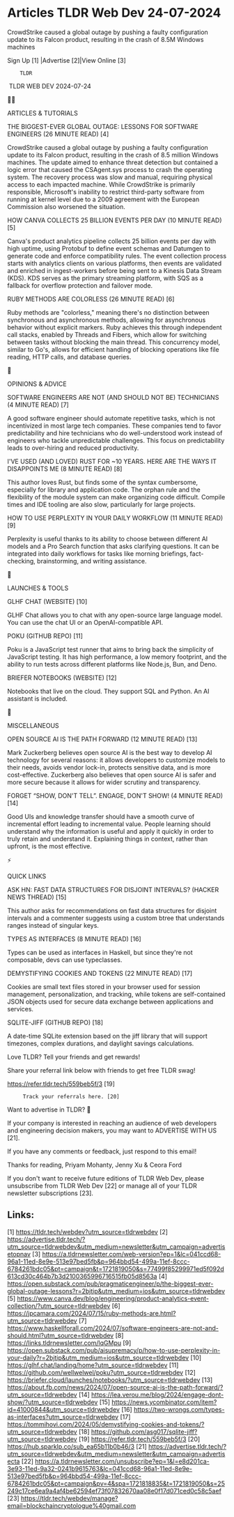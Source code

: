 # Articles TLDR Web Dev 24-07-2024

CrowdStrike caused a global outage by pushing a faulty configuration
update to its Falcon product, resulting in the crash of 8.5M Windows
machines  

 Sign Up [1] |Advertise [2]|View Online [3] 

		TLDR 

 TLDR WEB DEV 2024-07-24

🧑‍💻 

ARTICLES & TUTORIALS

 THE BIGGEST-EVER GLOBAL OUTAGE: LESSONS FOR SOFTWARE ENGINEERS (26
MINUTE READ) [4] 

 CrowdStrike caused a global outage by pushing a faulty configuration
update to its Falcon product, resulting in the crash of 8.5 million
Windows machines. The update aimed to enhance threat detection but
contained a logic error that caused the CSAgent.sys process to crash
the operating system. The recovery process was slow and manual,
requiring physical access to each impacted machine. While CrowdStrike
is primarily responsible, Microsoft's inability to restrict
third-party software from running at kernel level due to a 2009
agreement with the European Commission also worsened the situation. 

 HOW CANVA COLLECTS 25 BILLION EVENTS PER DAY (10 MINUTE READ) [5] 

 Canva's product analytics pipeline collects 25 billion events per day
with high uptime, using Protobuf to define event schemas and Datumgen
to generate code and enforce compatibility rules. The event collection
process starts with analytics clients on various platforms, then
events are validated and enriched in ingest-workers before being sent
to a Kinesis Data Stream (KDS). KDS serves as the primary streaming
platform, with SQS as a fallback for overflow protection and failover
mode. 

 RUBY METHODS ARE COLORLESS (26 MINUTE READ) [6] 

 Ruby methods are "colorless," meaning there's no distinction between
synchronous and asynchronous methods, allowing for asynchronous
behavior without explicit markers. Ruby achieves this through
independent call stacks, enabled by Threads and Fibers, which allow
for switching between tasks without blocking the main thread. This
concurrency model, similar to Go's, allows for efficient handling of
blocking operations like file reading, HTTP calls, and database
queries. 

🧠 

OPINIONS & ADVICE

 SOFTWARE ENGINEERS ARE NOT (AND SHOULD NOT BE) TECHNICIANS (4 MINUTE
READ) [7] 

 A good software engineer should automate repetitive tasks, which is
not incentivized in most large tech companies. These companies tend to
favor predictability and hire technicians who do well-understood work
instead of engineers who tackle unpredictable challenges. This focus
on predictability leads to over-hiring and reduced productivity. 

 I'VE USED (AND LOVED) RUST FOR ~10 YEARS. HERE ARE THE WAYS IT
DISAPPOINTS ME (8 MINUTE READ) [8] 

 This author loves Rust, but finds some of the syntax cumbersome,
especially for library and application code. The orphan rule and the
flexibility of the module system can make organizing code difficult.
Compile times and IDE tooling are also slow, particularly for large
projects. 

 HOW TO USE PERPLEXITY IN YOUR DAILY WORKFLOW (11 MINUTE READ) [9] 

 Perplexity is useful thanks to its ability to choose between
different AI models and a Pro Search function that asks clarifying
questions. It can be integrated into daily workflows for tasks like
morning briefings, fact-checking, brainstorming, and writing
assistance. 

🚀 

LAUNCHES & TOOLS

 GLHF CHAT (WEBSITE) [10] 

 GLHF Chat allows you to chat with any open-source large language
model. You can use the chat UI or an OpenAI-compatible API. 

 POKU (GITHUB REPO) [11] 

 Poku is a JavaScript test runner that aims to bring back the
simplicity of JavaScript testing. It has high performance, a low
memory footprint, and the ability to run tests across different
platforms like Node.js, Bun, and Deno. 

 BRIEFER NOTEBOOKS (WEBSITE) [12] 

 Notebooks that live on the cloud. They support SQL and Python. An AI
assistant is included. 

🎁 

MISCELLANEOUS

 OPEN SOURCE AI IS THE PATH FORWARD (12 MINUTE READ) [13] 

 Mark Zuckerberg believes open source AI is the best way to develop AI
technology for several reasons: it allows developers to customize
models to their needs, avoids vendor lock-in, protects sensitive data,
and is more cost-effective. Zuckerberg also believes that open source
AI is safer and more secure because it allows for wider scrutiny and
transparency. 

 FORGET “SHOW, DON'T TELL”. ENGAGE, DON'T SHOW! (4 MINUTE READ)
[14] 

 Good UIs and knowledge transfer should have a smooth curve of
incremental effort leading to incremental value. People learning
should understand why the information is useful and apply it quickly
in order to truly retain and understand it. Explaining things in
context, rather than upfront, is the most effective. 

⚡ 

QUICK LINKS

 ASK HN: FAST DATA STRUCTURES FOR DISJOINT INTERVALS? (HACKER NEWS
THREAD) [15] 

 This author asks for recommendations on fast data structures for
disjoint intervals and a commenter suggests using a custom btree that
understands ranges instead of singular keys. 

 TYPES AS INTERFACES (8 MINUTE READ) [16] 

 Types can be used as interfaces in Haskell, but since they're not
composable, devs can use typeclasses. 

 DEMYSTIFYING COOKIES AND TOKENS (22 MINUTE READ) [17] 

 Cookies are small text files stored in your browser used for session
management, personalization, and tracking, while tokens are
self-contained JSON objects used for secure data exchange between
applications and services. 

 SQLITE-JIFF (GITHUB REPO) [18] 

 A date-time SQLite extension based on the jiff library that will
support timezones, complex durations, and daylight savings
calculations. 

Love TLDR? Tell your friends and get rewards!

 Share your referral link below with friends to get free TLDR swag! 

 https://refer.tldr.tech/559beb5f/3 [19] 

		 Track your referrals here. [20] 

Want to advertise in TLDR? 📰

 If your company is interested in reaching an audience of web
developers and engineering decision makers, you may want to ADVERTISE
WITH US [21]. 

 If you have any comments or feedback, just respond to this email! 

Thanks for reading, 
Priyam Mohanty, Jenny Xu & Ceora Ford 

If you don't want to receive future editions of TLDR Web Dev, please
unsubscribe from TLDR Web Dev [22] or manage all of your TLDR
newsletter subscriptions [23]. 

 

Links:
------
[1] https://tldr.tech/webdev?utm_source=tldrwebdev
[2] https://advertise.tldr.tech/?utm_source=tldrwebdev&utm_medium=newsletter&utm_campaign=advertisetopnav
[3] https://a.tldrnewsletter.com/web-version?ep=1&lc=041ccd68-96a1-11ed-8e9e-513e97bed5fb&p=964bbd54-499a-11ef-8ccc-6784261bdc05&pt=campaign&t=1721819050&s=77499f85299971ed5f092d613cd30c464b7b3d2100365996716515fb05d8563a
[4] https://open.substack.com/pub/pragmaticengineer/p/the-biggest-ever-global-outage-lessons?r=2bjtip&utm_medium=ios&utm_source=tldrwebdev
[5] https://www.canva.dev/blog/engineering/product-analytics-event-collection/?utm_source=tldrwebdev
[6] https://jpcamara.com/2024/07/15/ruby-methods-are.html?utm_source=tldrwebdev
[7] https://www.haskellforall.com/2024/07/software-engineers-are-not-and-should.html?utm_source=tldrwebdev
[8] https://links.tldrnewsletter.com/lqGMpu
[9] https://open.substack.com/pub/aisupremacy/p/how-to-use-perplexity-in-your-daily?r=2bjtip&utm_medium=ios&utm_source=tldrwebdev
[10] https://glhf.chat/landing/home?utm_source=tldrwebdev
[11] https://github.com/wellwelwel/poku?utm_source=tldrwebdev
[12] https://briefer.cloud/launches/notebooks/?utm_source=tldrwebdev
[13] https://about.fb.com/news/2024/07/open-source-ai-is-the-path-forward/?utm_source=tldrwebdev
[14] https://lea.verou.me/blog/2024/engage-dont-show/?utm_source=tldrwebdev
[15] https://news.ycombinator.com/item?id=41000844&utm_source=tldrwebdev
[16] https://two-wrongs.com/types-as-interfaces?utm_source=tldrwebdev
[17] https://tommihovi.com/2024/05/demystifying-cookies-and-tokens/?utm_source=tldrwebdev
[18] https://github.com/asg017/sqlite-jiff?utm_source=tldrwebdev
[19] https://refer.tldr.tech/559beb5f/3
[20] https://hub.sparklp.co/sub_ea65b11b0b46/3
[21] https://advertise.tldr.tech/?utm_source=tldrwebdev&utm_medium=newsletter&utm_campaign=advertisecta
[22] https://a.tldrnewsletter.com/unsubscribe?ep=1&l=e8d201ca-3e93-11ed-9a32-0241b9615763&lc=041ccd68-96a1-11ed-8e9e-513e97bed5fb&p=964bbd54-499a-11ef-8ccc-6784261bdc05&pt=campaign&pv=4&spa=1721818835&t=1721819050&s=25249c17ce6ea9a4af4be62594ef73f07832670aa08e0f17d071ced0c58c5aef
[23] https://tldr.tech/webdev/manage?email=blockchaincryptologue%40gmail.com